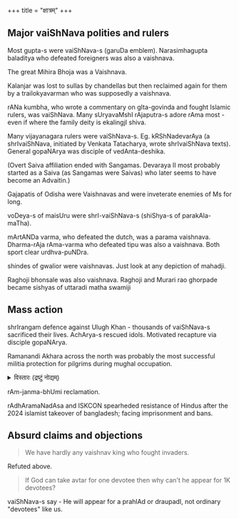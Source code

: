 +++
title = "क्षात्रम्"
+++

## Major vaiShNava polities and rulers
Most gupta-s were vaiShNava-s (garuDa emblem). Narasimhagupta baladitya who defeated foreigners was also a vaishnava.

The great Mihira Bhoja was a Vaishnava.

Kalanjar was lost to sullas by chandellas but then reclaimed again for them by a trailokyavarman who was supposedly a vaishnava.

rANa kumbha, who wrote a commentary on gIta-govinda and fought Islamic rulers, was vaiShNava. Many sUryavaMshI rAjaputra-s adore rAma most - even if where the family deity is ekalingjI shiva. 

Many vijayanagara rulers were vaiShNava-s. Eg. kRShNadevarAya (a shrIvaiShNava, initiated by Venkata Tatacharya, wrote shrIvaiShNava texts). General gopaNArya was disciple of vedAnta-deshika. 

(Overt Saiva affiliation ended with Sangamas. Devaraya II most probably started as a Saiva (as Sangamas were Saivas) who later seems to have become an Advaitin.)

Gajapatis of Odisha were Vaishnavas and were inveterate enemies of Ms for long. 

voDeya-s of maisUru were shrI-vaiShNava-s (shiShya-s of parakAla-maTha).

mArtANDa varma, who defeated the dutch, was a parama vaishnava. Dharma-rAja rAma-varma who defeated tipu was also a vaishnava. Both sport clear urdhva-puNDra.

shindes of gwalior were vaishnavas. Just look at any depiction of mahadji. 

Raghoji bhonsale was also vaishnava. Raghoji and Murari rao ghorpade became sishyas of uttaradi matha swamiji

## Mass action
shrIrangam defence against Ulugh Khan - thousands of vaiShNava-s sacrificed their lives. AchArya-s rescued idols. Motivated recapture via disciple gopaNArya.

Ramanandi Akhara across the north was probably the most successful militia protection for pilgrims during mughal occupation. 

<details><summary>विस्तारः (द्रष्टुं नोद्यम्)</summary>

Haryanvi Ramanandi Nirmohi Akhara Bairagis accepted all castes and gave training in both Vedopanishad and martial arts. In Rajasthan, Bairagis were convinced by Sawai Jaisingh to only allow Brahmanas and Kshatriyas and to maintain strict caste distance. Later in, in areas where by military necessity many shudras joined, the raja convinced the Akhara that only shudras would be armed and the brahmanas would give up their arms.
</details>


rAm-janma-bhUmi reclamation.

rAdhAramaNadAsa and ISKCON spearheded resistance of Hindus after the 2024 islamist takeover of bangladesh; facing imprisonment and bans.

## Absurd claims and objections
> We have hardly any vaishnav king who fought invaders.  

Refuted above.

> If God can take avtar for one devotee then why can't he appear for 1K devotees?

vaiShNava-s say - He will appear for a prahlAd or draupadI, not ordinary "devotees" like us.

